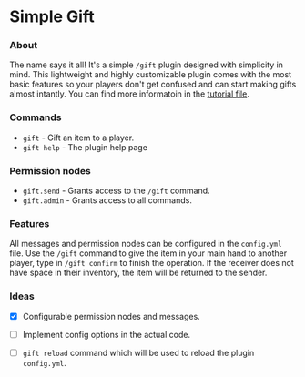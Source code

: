# Simple Gift
### About
The name says it all! It's a simple `/gift` plugin designed with simplicity in mind. This lightweight and highly customizable plugin comes with the most basic features so your players don't get confused and can start making gifts almost intantly. You can find more informatoin in the [tutorial file](https://github.com/dev-stan/SimpleGift/blob/dev-util/TUTORIAL.md).

### Commands
- `gift` - Gift an item to a player.
- `gift help` - The plugin help page
### Permission nodes
- `gift.send` - Grants access to the `/gift` command.
- `gift.admin` - Grants access to all commands.
### Features
All messages and permission nodes can be configured in the `config.yml` file.
Use the `/gift` command to give the item in your main hand to another player, type in `/gift confirm` to finish the operation. If the receiver does not have space in their inventory, the item will be returned to the sender.
### Ideas
- [x] Configurable permission nodes and messages.
- [ ] Implement config options in the actual code.
- [ ] `gift reload` command which will be used to reload the plugin `config.yml`.

